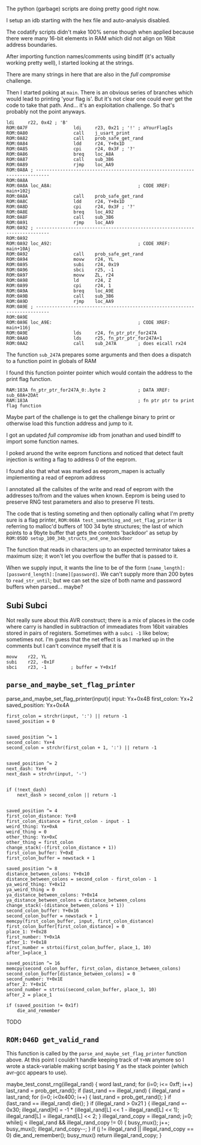The python (garbage) scripts are doing pretty good right now.

I setup an idb starting with the hex file and auto-analysis disabled.

The codatify scripts didn't make 100% sense though when applied because there were many 16-bit elements in RAM which did not align on 16bit address boundaries.

After importing function names/comments using bindiff (it's actually working pretty well), I started looking at the strings.

There are many strings in here that are also in the *full compromise* challenge.

Then I started poking at `main`. There is an obvious series of branches which would lead to printing 'your flag is'. But it's not clear one could ever get the code to take that path. And... it's an exploitation challenge. So that's probably not the point anyways.

```
ldi     r22, 0x42 ; 'B'
ROM:0A7F                 ldi     r23, 0x21 ; '!' ; aYourFlagIs
ROM:0A80                 call    j_usart_print
ROM:0A82                 call    prob_safe_get_rand
ROM:0A84                 ldd     r24, Y+0x1D
ROM:0A85                 cpi     r24, 0x3F ; '?'
ROM:0A86                 breq    loc_A8A
ROM:0A87                 call    sub_3B6
ROM:0A89                 rjmp    loc_AA9
ROM:0A8A ; ---------------------------------------------------------------------------
ROM:0A8A
ROM:0A8A loc_A8A:                                ; CODE XREF: main+102j
ROM:0A8A                 call    prob_safe_get_rand
ROM:0A8C                 ldd     r24, Y+0x1D
ROM:0A8D                 cpi     r24, 0x3F ; '?'
ROM:0A8E                 breq    loc_A92
ROM:0A8F                 call    sub_3B6
ROM:0A91                 rjmp    loc_AA9
ROM:0A92 ; ---------------------------------------------------------------------------
ROM:0A92
ROM:0A92 loc_A92:                                ; CODE XREF: main+10Aj
ROM:0A92                 call    prob_safe_get_rand
ROM:0A94                 movw    r24, YL
ROM:0A95                 subi    r24, 0x19
ROM:0A96                 sbci    r25, -1
ROM:0A97                 movw    ZL, r24
ROM:0A98                 ld      r24, Z
ROM:0A99                 cpi     r24, 1
ROM:0A9A                 breq    loc_A9E
ROM:0A9B                 call    sub_3B6
ROM:0A9D                 rjmp    loc_AA9
ROM:0A9E ; ---------------------------------------------------------------------------
ROM:0A9E
ROM:0A9E loc_A9E:                                ; CODE XREF: main+116j
ROM:0A9E                 lds     r24, fn_ptr_ptr_for247A
ROM:0AA0                 lds     r25, fn_ptr_ptr_for247A+1
ROM:0AA2                 call    sub_247A        ; does eicall rx24
```

The function ```sub_247A``` prepares some arguments and then does a dispatch to a function point in globals of RAM

I found this function pointer pointer which would contain the address to the print flag function.
```
RAM:183A fn_ptr_ptr_for247A_0:.byte 2            ; DATA XREF: sub_68A+2DAt
RAM:183A                                         ; fn ptr ptr to print flag function
```

Maybe part of the challenge is to get the challenge binary to print or otherwise load this function address and jump to it.

I got an updated *full compromise* idb from jonathan and used bindiff to import some function names.

I poked aruond the write eeprom functions and noticed that detect fault injection is writing a flag to address 0 of the eeprom.

I found also that what was marked as eeprom_mapen is actually implementing a read of eeprom address

I annotated all the callsites of the write and read of eeprom with the addresses to/from and the values when known. Eeprom is being used to preserve RNG test parameters and also to preserve FI tests.

The code that is testing someting and then optionally calling what I'm pretty sure is a flag printer, `ROM:068A test_something_and_set_flag_printer` is referring to malloc'd buffers of 100 34 byte structures; the last of which points to a 9byte buffer that gets the contents 'backdoor' as setup by `ROM:05DD setup_100_34b_structs_and_one_backdoor`

The function that reads in characters up to an expected terminator takes a maximum size; it won't let you overflow the buffer that is passed to it.

When we supply input, it wants the line to be of the form `[name_length]:[password_length]:[name][password]`. We can't supply more than 200 bytes to `read_str_until`; but we can set the size of both name and password buffers when parsed... maybe?

## Subi Subci

Not really sure about this AVR construct; there is a mix of places in the code where carry is handled in subtraction of immeadiates from 16bit vairables stored in pairs of registers. Sometimes with a `subci -1` like below; sometimes not. I'm guess that the net effect is as I marked up in the comments but I can't convince myself that it is

```
movw    r22, YL
subi    r22, -0x1F
sbci    r23, -1         ; buffer = Y+0x1f
```

## `parse_and_maybe_set_flag_printer`

parse_and_maybe_set_flag_printer(input){
	input: Yx+0x4B
	first_colon: Yx+2
	saved_position: Yx+0x4A

	first_colon = strchr(input, ':') || return -1
	saved_position = 0


	saved_position ^= 1
	second_colon: Yx+4
	second_colon = strchr(first_colon + 1, ':') || return -1


	saved_position ^= 2
	next_dash: Yx+6
	next_dash = strchr(input, '-')


	if (!next_dash)
		next_dash > second_colon || return -1


	saved_position ^= 4
	first_colon_distance: Yx+8
	first_colon_distance = first_colon - input - 1
	weird_thing: Yx+0xA
	weird_thing = 0
	other_thing: Yx+0xC
	other_thing = first_colon
	change_stack(-(first_colon_distance + 1))
	first_colon_buffer: Y+0xE
	first_colon_buffer = newstack + 1

	saved_position ^= 8
	distance_between_colons: Y+0x10
	distance_between_colons = second_colon - first_colon - 1
	ya_weird_thing: Y+0x12
	ya_weird_thing = 0
	ya_distance_between_colons: Y+0x14
	ya_distance_between_colons = distance_between_colons
	change_stack(-(distance_between_colons + 1))
	second_colon_buffer: Y+0x16
	second_colon_buffer = newstack + 1
	memcpy(first_colon_buffer, input, first_colon_distance)
	first_colon_buffer[first_colon_distance] = 0
	place_1: Y+0x28
	first_number: Y+0x1A
	after_1: Y+0x18
	first_number = strtoi(first_colon_buffer, place_1, 10)
	after_1=place_1

	saved_position ^= 16
	memcpy(second_colon_buffer, first_colon, distance_between_colons)
	second_colon_buffer[distance_between_colons] = 0
	second_number: Y+0x1E
	after_2: Y+0x1C
	second_number = strtoi(second_colon_buffer, place_1, 10)
	after_2 = place_1

	if (saved_position != 0x1f)
		die_and_remember

TODO

## `ROM:046D get_valid_rand`

This function is called by the `parse_and_maybe_set_flag_printer` function above. At this point I couldn't handle keeping track of `Y+NN` anymore so I wrote a stack-variable making script basing Y as the stack pointer (which avr-gcc appears to use).

 maybe_test_const_rng(illegal_rand) {
 	word last_rand;
 	for (i=0; i<= 0xff; i++)
 		last_rand = prob_get_rand();
 	if (last_rand == illegal_rand) {
 		illegal_rand = last_rand;
 		for (i=0; i<0x400; i++) {
 			last_rand = prob_get_rand();
 		}
 		if (last_rand == illegal_rand)
 			die();
 	}
 	if (illegal_rand > 0x21 ) {
 		illegal_rand =- 0x30;
 		illegal_rand[H] = -1 * (illegal_rand[L] << 1 - illegal_rand[L] << 1);
 		illegal_rand[L] = illegal_rand[L] << 2;
 	}
 	illegal_rand_copy = illegal_rand;
 	j=0;
 	while(j < illegal_rand && illegal_rand_copy != 0) {
 		busy_mux();
 		j++;
 		busy_mux();
 		illegal_rand_copy--;
 	}
 	if (j != illegal_rand || illegal_rand_copy == 0)
 		die_and_remember();
 	busy_mux()
 	return illegal_rand_copy;
 }












